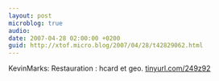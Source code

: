 ```yaml
---
layout: post
microblog: true
audio: 
date: 2007-04-28 02:00:00 +0200
guid: http://xtof.micro.blog/2007/04/28/t42829062.html
---
```

KevinMarks: Restauration : hcard et geo. [tinyurl.com/249z92](http://tinyurl.com/249z92)
